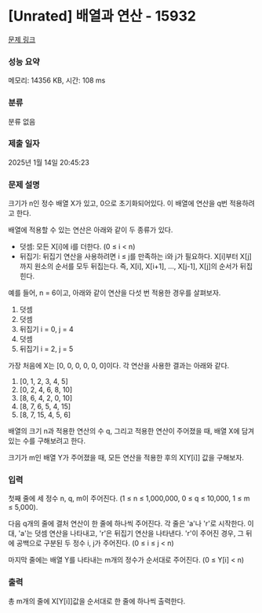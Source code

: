 # [Unrated] 배열과 연산 - 15932 

[문제 링크](https://www.acmicpc.net/problem/15932) 

### 성능 요약

메모리: 14356 KB, 시간: 108 ms

### 분류

분류 없음

### 제출 일자

2025년 1월 14일 20:45:23

### 문제 설명

<p>크기가 n인 정수 배열 X가 있고, 0으로 초기화되어있다. 이 배열에 연산을 q번 적용하려고 한다.</p>

<p>배열에 적용할 수 있는 연산은 아래와 같이 두 종류가 있다.</p>

<ul>
	<li>덧셈: 모든 X[i]에 i를 더한다. (0 ≤ i < n)</li>
	<li>뒤집기: 뒤집기 연산을 사용하려면 i ≤ j를 만족하는 i와 j가 필요하다. X[i]부터 X[j]까지 원소의 순서를 모두 뒤집는다. 즉, X[i], X[i+1], ..., X[j-1], X[j]의 순서가 뒤집힌다.</li>
</ul>

<p>예를 들어, n = 6이고, 아래와 같이 연산을 다섯 번 적용한 경우를 살펴보자.</p>

<ol>
	<li>덧셈</li>
	<li>덧셈</li>
	<li>뒤집기 i = 0, j = 4</li>
	<li>덧셈</li>
	<li>뒤집기 i = 2, j = 5</li>
</ol>

<p>가장 처음에 X는 [0, 0, 0, 0, 0, 0]이다. 각 연산을 사용한 결과는 아래와 같다.</p>

<ol>
	<li>[0, 1, 2, 3, 4, 5]</li>
	<li>[0, 2, 4, 6, 8, 10]</li>
	<li>[8, 6, 4, 2, 0, 10]</li>
	<li>[8, 7, 6, 5, 4, 15]</li>
	<li>[8, 7, 15, 4, 5, 6]</li>
</ol>

<p>배열의 크기 n과 적용한 연산의 수 q, 그리고 적용한 연산이 주어졌을 때, 배열 X에 담겨있는 수를 구해보려고 한다.</p>

<p>크기가 m인 배열 Y가 주어졌을 때, 모든 연산을 적용한 후의 X[Y[i]] 값을 구해보자.</p>

### 입력 

 <p>첫째 줄에 세 정수 n, q, m이 주어진다. (1 ≤ n ≤ 1,000,000, 0 ≤ q ≤ 10,000, 1 ≤ m ≤ 5,000).</p>

<p>다음 q개의 줄에 결처 연산이 한 줄에 하나씩 주어진다. 각 줄은 'a'나 'r'로 시작한다. 이 대, 'a'는 덧셈 연산을 나타내고, 'r'은 뒤집기 연산을 나타낸다. 'r'이 주어진 경우, 그 뒤에 공백으로 구분된 두 정수 i, j가 주어진다. (0 ≤ i ≤ j < n)</p>

<p>마지막 줄에는 배열 Y를 나타내는 m개의 정수가 순서대로 주어진다. (0 ≤ Y[i] < n)</p>

### 출력 

 <p>총 m개의 줄에 X[Y[i]]값을 순서대로 한 줄에 하나씩 출력한다.</p>

